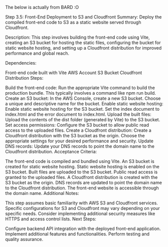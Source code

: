 The below is actually from BARD :O

Step 3.5: Front-End Deployment to S3 and Cloudfront
Summary: Deploy the compiled front-end code to S3 as a static website served through Cloudfront.

Description: This step involves building the front-end code using Vite, creating an S3 bucket for hosting the static files, configuring the bucket for static website hosting, and setting up a Cloudfront distribution for improved performance and global reach.

Dependencies:

Front-end code built with Vite
AWS Account
S3 Bucket
Cloudfront Distribution
Steps:

Build the front-end code: Run the appropriate Vite command to build the production bundle. This typically involves a command like npm run build.
Create an S3 bucket: In the AWS Console, create a new S3 bucket. Choose a unique and descriptive name for the bucket.
Enable static website hosting: Enable static website hosting for the S3 bucket. Set the index document to index.html and the error document to index.html.
Upload the built files: Upload the contents of the dist folder (generated by Vite) to the S3 bucket.
Set access permissions: Configure the S3 bucket to allow public read access to the uploaded files.
Create a Cloudfront distribution: Create a Cloudfront distribution with the S3 bucket as the origin. Choose the appropriate settings for your desired performance and security.
Update DNS records: Update your DNS records to point the domain name to the Cloudfront distribution.
Acceptance Criteria:

The front-end code is compiled and bundled using Vite.
An S3 bucket is created for static website hosting.
Static website hosting is enabled on the S3 bucket.
Built files are uploaded to the S3 bucket.
Public read access is granted to the uploaded files.
A Cloudfront distribution is created with the S3 bucket as the origin.
DNS records are updated to point the domain name to the Cloudfront distribution.
The front-end website is accessible through the domain name.
Additional Notes:

This step assumes basic familiarity with AWS S3 and Cloudfront services.
Specific configurations for S3 and Cloudfront may vary depending on your specific needs.
Consider implementing additional security measures like HTTPS and access control lists.
Next Steps:

Configure backend API integration with the deployed front-end application.
Implement additional features and functionalities.
Perform testing and quality assurance.
